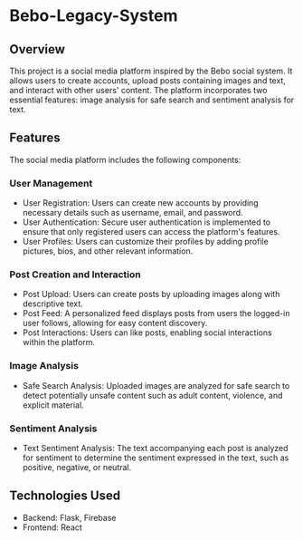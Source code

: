 # Bebo-Legacy-System
## Overview
This project is a social media platform inspired by the Bebo social system. It allows users to create accounts, upload posts containing images and text, and interact with other users' content. The platform incorporates two essential features: image analysis for safe search and sentiment analysis for text.

## Features
The social media platform includes the following components:

### User Management
- User Registration: Users can create new accounts by providing necessary details such as username, email, and password.
- User Authentication: Secure user authentication is implemented to ensure that only registered users can access the platform's features.
- User Profiles: Users can customize their profiles by adding profile pictures, bios, and other relevant information.

### Post Creation and Interaction
- Post Upload: Users can create posts by uploading images along with descriptive text.
- Post Feed: A personalized feed displays posts from users the logged-in user follows, allowing for easy content discovery.
- Post Interactions: Users can like posts, enabling social interactions within the platform.

### Image Analysis
- Safe Search Analysis: Uploaded images are analyzed for safe search to detect potentially unsafe content such as adult content, violence, and explicit material.


### Sentiment Analysis
- Text Sentiment Analysis: The text accompanying each post is analyzed for sentiment to determine the sentiment expressed in the text, such as positive, negative, or neutral.


## Technologies Used
- Backend: Flask, Firebase
- Frontend: React 
